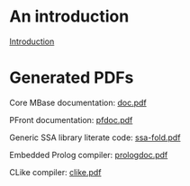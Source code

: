 # An introduction

   [Introduction](https://combinatorylogic.github.io/mbase-docs/intro.html)
   
# Generated PDFs

Core MBase documentation:
   [doc.pdf](https://combinatorylogic.github.io/mbase-docs/doc.pdf)
   
PFront documentation:
   [pfdoc.pdf](https://combinatorylogic.github.io/mbase-docs/pfdoc.pdf)
   
Generic SSA library literate code:
   [ssa-fold.pdf](https://combinatorylogic.github.io/mbase-docs/ssa-fold.pdf)
   
Embedded Prolog compiler:
   [prologdoc.pdf](https://combinatorylogic.github.io/mbase-docs/prologdoc.pdf)

CLike compiler:
   [clike.pdf](https://combinatorylogic.github.io/mbase-docs/clike.pdf)
